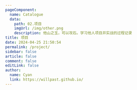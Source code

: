 ```yaml
---
pageComponent:
  name: Catalogue
  data:
    path: 02.项目
    imgUrl: /img/other.png
    description: 他山之玉，可以攻石。学习他人项目并实战的过程记录
title: 项目
date: 2024-04-25 21:50:54
permalink: /project/
sidebar: false
article: false
comment: false
editLink: false
author:
  name: Cyan
  link: https://willpast.github.io/
---
```

